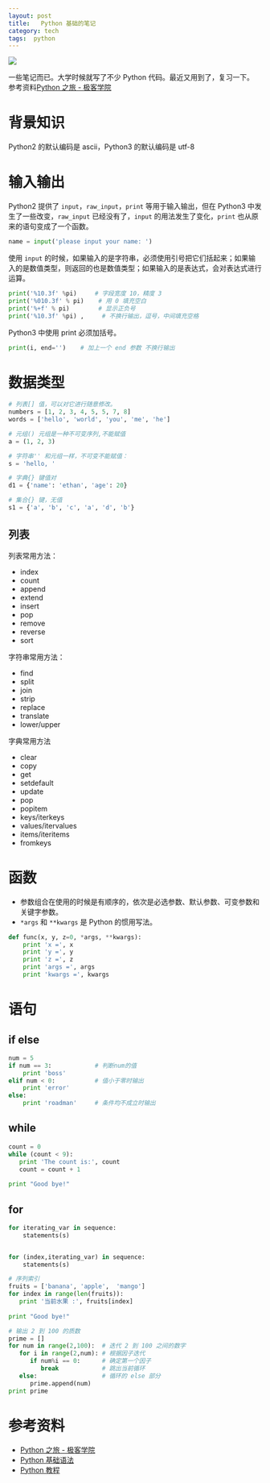 ```yaml
---
layout: post
title:   Python 基础的笔记
category: tech
tags:  python
---
```

![](/assets/img/python.jpg)

一些笔记而已。大学时候就写了不少 Python 代码。最近又用到了，复习一下。 参考资料[Python 之旅 - 极客学院](http://wiki.jikexueyuan.com/project/explore-python/)

# 背景知识

Python2 的默认编码是 ascii，Python3 的默认编码是 utf-8


# 输入输出

Python2 提供了 `input`，`raw_input`，`print` 等用于输入输出，但在 Python3 中发生了一些改变，`raw_input` 已经没有了，`input` 的用法发生了变化，`print` 也从原来的语句变成了一个函数。

```python
name = input('please input your name: ')
```

使用 `input` 的时候，如果输入的是字符串，必须使用引号把它们括起来；如果输入的是数值类型，则返回的也是数值类型；如果输入的是表达式，会对表达式进行运算。

```python
print('%10.3f' %pi)     # 字段宽度 10，精度 3
print('%010.3f' % pi)    # 用 0 填充空白
print('%+f' % pi)        # 显示正负号
print('%10.3f' %pi) ,     # 不换行输出，逗号，中间填充空格
```

Python3 中使用 print 必须加括号。

```python
print(i, end='')    # 加上一个 end 参数 不换行输出
```

# 数据类型

```python
# 列表[] 值，可以对它进行随意修改。 
numbers = [1, 2, 3, 4, 5, 5, 7, 8]
words = ['hello', 'world', 'you', 'me', 'he']

# 元组() 元组是一种不可变序列,不能赋值
a = (1, 2, 3)    

# 字符串'' 和元组一样，不可变不能赋值：
s = 'hello, '

# 字典{} 键值对 
d1 = {'name': 'ethan', 'age': 20}

# 集合{} 键，无值
s1 = {'a', 'b', 'c', 'a', 'd', 'b'}

```


## 列表

列表常用方法：

*   index
*   count
*   append
*   extend
*   insert
*   pop
*   remove
*   reverse
*   sort

字符串常用方法：
*   find
*   split
*   join
*   strip
*   replace
*   translate
*   lower/upper

字典常用方法

*   clear
*   copy
*   get
*   setdefault
*   update
*   pop
*   popitem
*   keys/iterkeys
*   values/itervalues
*   items/iteritems
*   fromkeys

# 函数

*   参数组合在使用的时候是有顺序的，依次是必选参数、默认参数、可变参数和关键字参数。
*   `*args` 和 `**kwargs` 是 Python 的惯用写法。


```python
def func(x, y, z=0, *args, **kwargs):
    print 'x =', x
    print 'y =', y
    print 'z =', z
    print 'args =', args
    print 'kwargs =', kwargs
```

# 语句

## if else

```python
num = 5     
if num == 3:            # 判断num的值
    print 'boss'    
elif num < 0:           # 值小于零时输出
    print 'error'
else:
    print 'roadman'     # 条件均不成立时输出
```

## while

```python
count = 0
while (count < 9):
   print 'The count is:', count
   count = count + 1
 
print "Good bye!"
```

## for

```python
for iterating_var in sequence: 
	statements(s)


for (index,iterating_var) in sequence: 
	statements(s)

# 序列索引
fruits = ['banana', 'apple',  'mango']
for index in range(len(fruits)):
   print '当前水果 :', fruits[index]
 
print "Good bye!"

# 输出 2 到 100 的质数
prime = []
for num in range(2,100):  # 迭代 2 到 100 之间的数字
   for i in range(2,num): # 根据因子迭代
      if num%i == 0:      # 确定第一个因子
         break            # 跳出当前循环
   else:                  # 循环的 else 部分
      prime.append(num)
print prime
```

# 参考资料

* [Python 之旅 - 极客学院](http://wiki.jikexueyuan.com/project/explore-python/)
* [Python 基础语法](http://www.runoob.com/python/python-basic-syntax.html)
* [Python 教程](http://python.usyiyi.cn/translate/python_278/tutorial/index.html)